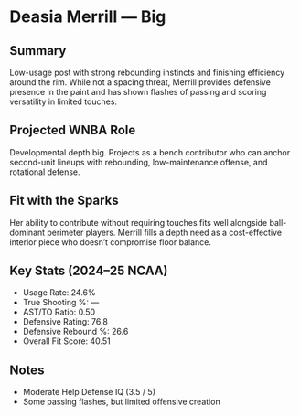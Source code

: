 # Deasia Merrill — Big

## Summary

Low-usage post with strong rebounding instincts and finishing efficiency around the rim. While not a spacing threat, Merrill provides defensive presence in the paint and has shown flashes of passing and scoring versatility in limited touches.

## Projected WNBA Role

Developmental depth big. Projects as a bench contributor who can anchor second-unit lineups with rebounding, low-maintenance offense, and rotational defense.

## Fit with the Sparks

Her ability to contribute without requiring touches fits well alongside ball-dominant perimeter players. Merrill fills a depth need as a cost-effective interior piece who doesn’t compromise floor balance.

## Key Stats (2024–25 NCAA)

- Usage Rate: 24.6%  
- True Shooting %: —  
- AST/TO Ratio: 0.50  
- Defensive Rating: 76.8  
- Defensive Rebound %: 26.6  
- Overall Fit Score: 40.51

## Notes

- Moderate Help Defense IQ (3.5 / 5)  
- Some passing flashes, but limited offensive creation
